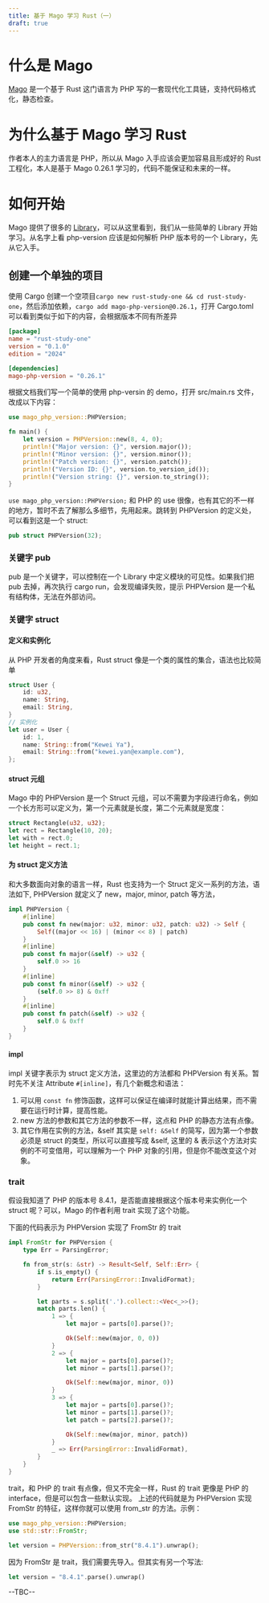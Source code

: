```yaml
---
title: 基于 Mago 学习 Rust（一）
draft: true
---
```

# 什么是 Mago
[Mago](https://github.com/carthage-software/mago) 是一个基于 Rust 这门语言为 PHP 写的一套现代化工具链，支持代码格式化，静态检查。
# 为什么基于 Mago 学习 Rust
作者本人的主力语言是 PHP，所以从 Mago 入手应该会更加容易且形成好的 Rust 工程化，本人是基于 Mago 0.26.1 学习的，代码不能保证和未来的一样。
# 如何开始
Mago 提供了很多的 [Library](https://github.com/carthage-software/mago/tree/main/crates)，可以从这里看到，我们从一些简单的 Library 开始学习。从名字上看 php-version 应该是如何解析 PHP 版本号的一个 Library，先从它入手。
## 创建一个单独的项目
使用 Cargo 创建一个空项目`cargo new rust-study-one && cd rust-study-one`，然后添加依赖，`cargo add mago-php-version@0.26.1`，打开 Cargo.toml 可以看到类似于如下的内容，会根据版本不同有所差异
```toml
[package]
name = "rust-study-one"
version = "0.1.0"
edition = "2024"

[dependencies]
mago-php-version = "0.26.1"
```
根据文档我们写一个简单的使用 php-versin 的 demo，打开 src/main.rs 文件，改成以下内容：
```rust
use mago_php_version::PHPVersion;

fn main() {
    let version = PHPVersion::new(8, 4, 0);
    println!("Major version: {}", version.major());
    println!("Minor version: {}", version.minor());
    println!("Patch version: {}", version.patch());
    println!("Version ID: {}", version.to_version_id());
    println!("Version string: {}", version.to_string());
}
```
`use mago_php_version::PHPVersion;` 和 PHP 的 use 很像，也有其它的不一样的地方，暂时不去了解那么多细节，先用起来。跳转到 PHPVersion 的定义处，可以看到这是一个 struct:
```rust
pub struct PHPVersion(32);
```
### 关键字 pub
pub 是一个关键字，可以控制在一个 Library 中定义模块的可见性。如果我们把 pub 去掉，再次执行 cargo run，会发现编译失败，提示 PHPVersion 是一个私有结构体，无法在外部访问。
### 关键字 struct
#### **定义和实例化**
从 PHP 开发者的角度来看，Rust struct 像是一个类的属性的集合，语法也比较简单
```rust
struct User {
    id: u32,
    name: String,
    email: String,
}
// 实例化
let user = User {
    id: 1,
    name: String::from("Kewei Ya"),
    email: String::from("kewei.yan@example.com"),
};
```
#### **struct 元组**
Mago 中的 PHPVersion 是一个 Struct 元组，可以不需要为字段进行命名，例如一个长方形可以定义为，第一个元素就是长度，第二个元素就是宽度：
```rust
struct Rectangle(u32, u32);
let rect = Rectangle(10, 20);
let with = rect.0;
let height = rect.1;
```
#### **为 struct 定义方法**
和大多数面向对象的语言一样，Rust 也支持为一个 Struct 定义一系列的方法，语法如下, PHPVersion 就定义了 new，major, minor, patch 等方法，
```rust
impl PHPVersion {
    #[inline]
    pub const fn new(major: u32, minor: u32, patch: u32) -> Self {
        Self((major << 16) | (minor << 8) | patch)
    }
    #[inline]
    pub const fn major(&self) -> u32 {
        self.0 >> 16
    }
    #[inline]
    pub const fn minor(&self) -> u32 {
        (self.0 >> 8) & 0xff
    }
    #[inline]
    pub const fn patch(&self) -> u32 {
        self.0 & 0xff
    }
}
```
#### **impl**
impl 关键字表示为 struct 定义方法，这里边的方法都和 PHPVersion 有关系。暂时先不关注 Attribute `#[inline]`，有几个新概念和语法：
1. 可以用 `const fn` 修饰函数，这样可以保证在编译时就能计算出结果，而不需要在运行时计算，提高性能。
2. new 方法的参数和其它方法的参数不一样，这点和 PHP 的静态方法有点像。
3. 其它作用在实例的方法，&self 其实是 `self: &Self` 的简写，因为第一个参数必须是 struct 的类型，所以可以直接写成 &self, 这里的 & 表示这个方法对实例的不可变借用，可以理解为一个 PHP 对象的引用，但是你不能改变这个对象。
### trait
假设我知道了 PHP 的版本号 8.4.1，是否能直接根据这个版本号来实例化一个 struct 呢？可以，Mago 的作者利用 trait 实现了这个功能。

下面的代码表示为 PHPVersion 实现了 FromStr 的 trait
```rust
impl FromStr for PHPVersion {
    type Err = ParsingError;

    fn from_str(s: &str) -> Result<Self, Self::Err> {
        if s.is_empty() {
            return Err(ParsingError::InvalidFormat);
        }

        let parts = s.split('.').collect::<Vec<_>>();
        match parts.len() {
            1 => {
                let major = parts[0].parse()?;

                Ok(Self::new(major, 0, 0))
            }
            2 => {
                let major = parts[0].parse()?;
                let minor = parts[1].parse()?;

                Ok(Self::new(major, minor, 0))
            }
            3 => {
                let major = parts[0].parse()?;
                let minor = parts[1].parse()?;
                let patch = parts[2].parse()?;

                Ok(Self::new(major, minor, patch))
            }
            _ => Err(ParsingError::InvalidFormat),
        }
    }
}
```
trait，和 PHP 的 trait 有点像，但又不完全一样，Rust 的 trait 更像是 PHP 的 interface，但是可以包含一些默认实现。 上述的代码就是为 PHPVersion 实现 FromStr 的特征，这样你就可以使用 from_str 的方法。示例：
```rust
use mago_php_version::PHPVersion;
use std::str::FromStr;

let version = PHPVersion::from_str("8.4.1").unwrap();
```
因为 FromStr 是 trait，我们需要先导入。但其实有另一个写法:
```rust
let version = "8.4.1".parse().unwrap()
```

--TBC--
